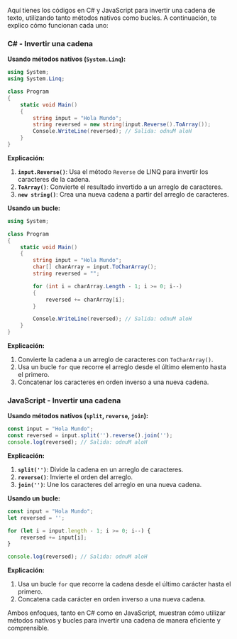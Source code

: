 Aquí tienes los códigos en C# y JavaScript para invertir una cadena de texto, utilizando tanto métodos nativos como bucles. A continuación, te explico cómo funcionan cada uno:

### C# - Invertir una cadena

**Usando métodos nativos (`System.Linq`):**

```csharp
using System;
using System.Linq;

class Program
{
    static void Main()
    {
        string input = "Hola Mundo";
        string reversed = new string(input.Reverse().ToArray());
        Console.WriteLine(reversed); // Salida: odnuM aloH
    }
}
```

**Explicación:**
1. **`input.Reverse()`**: Usa el método `Reverse` de LINQ para invertir los caracteres de la cadena.
2. **`ToArray()`**: Convierte el resultado invertido a un arreglo de caracteres.
3. **`new string()`**: Crea una nueva cadena a partir del arreglo de caracteres.

**Usando un bucle:**

```csharp
using System;

class Program
{
    static void Main()
    {
        string input = "Hola Mundo";
        char[] charArray = input.ToCharArray();
        string reversed = "";

        for (int i = charArray.Length - 1; i >= 0; i--)
        {
            reversed += charArray[i];
        }

        Console.WriteLine(reversed); // Salida: odnuM aloH
    }
}
```

**Explicación:**
1. Convierte la cadena a un arreglo de caracteres con `ToCharArray()`.
2. Usa un bucle `for` que recorre el arreglo desde el último elemento hasta el primero.
3. Concatenar los caracteres en orden inverso a una nueva cadena.

### JavaScript - Invertir una cadena

**Usando métodos nativos (`split`, `reverse`, `join`):**

```javascript
const input = "Hola Mundo";
const reversed = input.split('').reverse().join('');
console.log(reversed); // Salida: odnuM aloH
```

**Explicación:**
1. **`split('')`**: Divide la cadena en un arreglo de caracteres.
2. **`reverse()`**: Invierte el orden del arreglo.
3. **`join('')`**: Une los caracteres del arreglo en una nueva cadena.

**Usando un bucle:**

```javascript
const input = "Hola Mundo";
let reversed = '';

for (let i = input.length - 1; i >= 0; i--) {
    reversed += input[i];
}

console.log(reversed); // Salida: odnuM aloH
```

**Explicación:**
1. Usa un bucle `for` que recorre la cadena desde el último carácter hasta el primero.
2. Concatena cada carácter en orden inverso a una nueva cadena.

Ambos enfoques, tanto en C# como en JavaScript, muestran cómo utilizar métodos nativos y bucles para invertir una cadena de manera eficiente y comprensible.